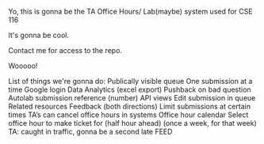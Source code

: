 Yo, this is gonna be the TA Office Hours/ Lab(maybe) system used for CSE 116

It's gonna be cool.

Contact me for access to the repo.

Wooooo!

List of things we're gonna do:
Publically visible queue
One submission at a time
Google login
Data Analytics (excel export)
Pushback on bad question
Autolab submission reference (number)
API views
Edit submission in queue
Related resources
Feedback (both directions)
Limit submissions at certain times
TA’s can cancel office hours in systems
Office hour calendar
Select office hour to make ticket for (half hour ahead) (once a week, for that week)
TA: caught in traffic, gonna be a second late
FEED


